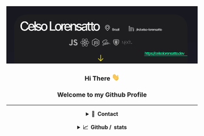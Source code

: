 

<img src="img/githubBanner.png">

<br />


<div align='center'>

###  Hi There <img src="img/wave.gif" width="20">
### Welcome to my Github Profile


</div>

___



</details>

<details align='center'>
  <summary><b>🔗&nbsp; Contact</b></summary>
  <br/>

<a href="https://linkedin.com/in/celso-lorensatto">
    <img src="https://img.shields.io/badge/LinkedIn-blue?logo=linkedin&logoColor=white"/>
</a>
<a href="mailto:mail@celsolorensatto.dev">
    <img src="https://img.shields.io/badge/Email-gray?logo=Mail.Ru&logoColor=white"/>
</a>
<a href="https://celsolorensatto.dev">
    <img src="https://img.shields.io/badge/Website-1E1E26?logo=GoogleEarth&logoColor=00FFA3"/>
</a>
</details>
<br/>


<details align='center'>
  <summary><b>📈&nbsp;&nbsp;Github&nbsp;/&nbsp; stats</b></summary>
  <br/>
  
[![GitHub Streak](http://github-readme-streak-stats.herokuapp.com?user=celso-lorensatto&theme=dark&background=000000)](https://git.io/streak-stats)

[![Top Langs](https://github-readme-stats.vercel.app/api/top-langs/?username=celso-lorensatto&layout=compact&theme=vision-friendly-dark)](https://github.com/anuraghazra/github-readme-stats)





